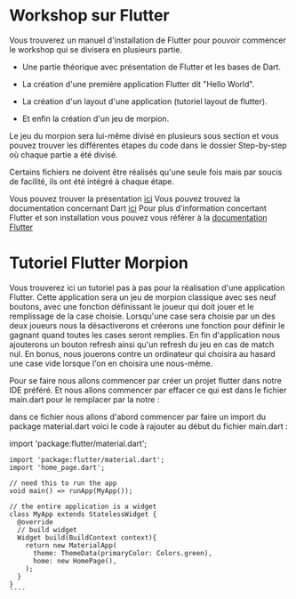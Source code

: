 # Workshop sur Flutter

Vous trouverez un manuel d'installation de Flutter pour pouvoir commencer le workshop qui se divisera en plusieurs partie.

+ Une partie théorique avec présentation de Flutter et les bases de Dart. 


+ La création d'une première application Flutter dit "Hello World".


+ La création d'un layout d'une application (tutoriel layout de flutter).


+ Et enfin la création d'un jeu de morpion. 

Le jeu du morpion sera lui-même divisé en plusieurs sous section et vous pouvez trouver les différentes étapes du code dans le dossier Step-by-step où chaque partie a été divisé. 

Certains fichiers ne doivent être réalisés qu'une seule fois mais par soucis de facilité, ils ont été intégré à chaque étape.


Vous pouvez trouver la présentation [ici](https://1drv.ms/p/s!Asi6b0PZXylnjADzCDbMP8SMInUW?e=T0sJ4l)
Vous pouvez trouvez la documentation concernant Dart [ici](https://1drv.ms/w/s!Asi6b0PZXylni354tUhmy1m1g_SU?e=as2vVY)
Pour plus d'information concertant Flutter et son installation vous pouvez vous référer à la [documentation Flutter](https://flutter.dev/docs)



Tutoriel Flutter Morpion
========================

Vous trouverez ici un tutoriel pas à pas pour la réalisation d'une application Flutter. Cette application sera un jeu de morpion classique avec ses neuf boutons, avec une fonction définissant le joueur qui doit jouer et le remplissage de la case choisie. Lorsqu'une case sera choisie par un des deux joueurs nous la désactiverons et créerons une fonction pour définir le gagnant quand toutes les cases seront remplies. En fin d'application nous ajouterons un bouton refresh ainsi qu'un refresh du jeu en cas de match nul. En bonus, nous jouerons contre un ordinateur qui choisira au hasard une case vide lorsque l'on en choisira une nous-même.

Pour se faire nous allons commencer par créer un projet flutter dans notre IDE préféré. Et nous allons commencer par effacer ce qui est dans le fichier main.dart pour le remplacer par la notre :

dans ce fichier nous allons d'abord commencer par faire un import du package material.dart voici le code à rajouter au début du fichier main.dart :

import 'package:flutter/material.dart';
````
import 'package:flutter/material.dart';
import 'home_page.dart';

// need this to run the app 
void main() => runApp(MyApp());

// the entire application is a widget 
class MyApp extends StatelessWidget {
  @override
  // build widget 
  Widget build(BuildContext context){
    return new MaterialApp(
      theme: ThemeData(primaryColor: Colors.green),
      home: new HomePage(),
    );
  }
}
´´´´


